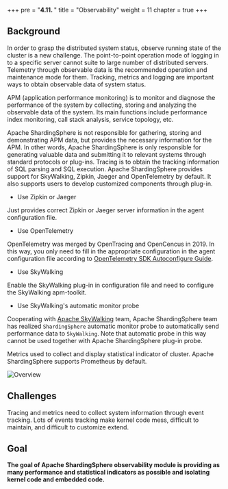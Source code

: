 +++
pre = "<b>4.11. </b>"
title = "Observability"
weight = 11
chapter = true
+++

## Background

In order to grasp the distributed system status, observe running state of the cluster is a new challenge.
The point-to-point operation mode of logging in to a specific server cannot suite to large number of distributed servers.
Telemetry through observable data is the recommended operation and maintenance mode for them.
Tracking, metrics and logging are important ways to obtain observable data of system status.

APM (application performance monitoring) is to monitor and diagnose the performance of the system by collecting, storing and analyzing the observable data of the system. Its main functions include performance index monitoring, call stack analysis, service topology, etc.

Apache ShardingSphere is not responsible for gathering, storing and demonstrating APM data, but provides the necessary information for the APM.
In other words, Apache ShardingSphere is only responsible for generating valuable data and submitting it to relevant systems through standard protocols or plug-ins.
Tracing is to obtain the tracking information of SQL parsing and SQL execution. Apache ShardingSphere provides support for SkyWalking, Zipkin, Jaeger and OpenTelemetry by default. It also supports users to develop customized components through plug-in.

- Use Zipkin or Jaeger

Just provides correct Zipkin or Jaeger server information in the agent configuration file.

- Use OpenTelemetry

OpenTelemetry was merged by OpenTracing and OpenCencus in 2019.
In this way, you only need to fill in the appropriate configuration in the agent configuration file according to [OpenTelemetry SDK Autoconfigure Guide](https://github.com/open-telemetry/opentelemetry-java/tree/main/sdk-extensions/autoconfigure).

- Use SkyWalking

Enable the SkyWalking plug-in in configuration file and need to configure the SkyWalking apm-toolkit.

- Use SkyWalking's automatic monitor probe

Cooperating with [Apache SkyWalking](https://skywalking.apache.org/) team,
Apache ShardingSphere team has realized `ShardingSphere` automatic monitor probe to automatically send performance data to `SkyWalking`. Note that automatic probe in this way cannot be used together with Apache ShardingSphere plug-in probe.

Metrics used to collect and display statistical indicator of cluster.
Apache ShardingSphere supports Prometheus by default.

![Overview](https://shardingsphere.apache.org/document/current/img/apm/overview_v3.png)

## Challenges

Tracing and metrics need to collect system information through event tracking.
Lots of events tracking make kernel code mess, difficult to maintain, and difficult to customize extend.

## Goal

**The goal of Apache ShardingSphere observability module is providing as many performance and statistical indicators as possible and isolating kernel code and embedded code.**
